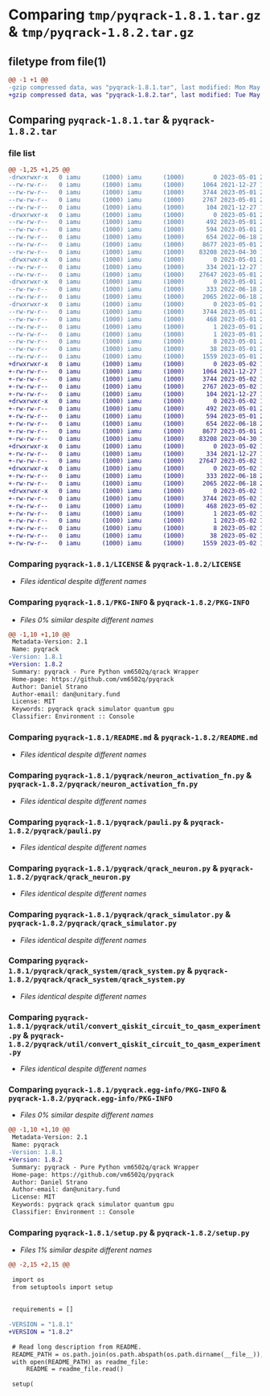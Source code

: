 # Comparing `tmp/pyqrack-1.8.1.tar.gz` & `tmp/pyqrack-1.8.2.tar.gz`

## filetype from file(1)

```diff
@@ -1 +1 @@
-gzip compressed data, was "pyqrack-1.8.1.tar", last modified: Mon May  1 22:57:38 2023, max compression
+gzip compressed data, was "pyqrack-1.8.2.tar", last modified: Tue May  2 16:37:04 2023, max compression
```

## Comparing `pyqrack-1.8.1.tar` & `pyqrack-1.8.2.tar`

### file list

```diff
@@ -1,25 +1,25 @@
-drwxrwxr-x   0 iamu      (1000) iamu      (1000)        0 2023-05-01 22:57:38.086257 pyqrack-1.8.1/
--rw-rw-r--   0 iamu      (1000) iamu      (1000)     1064 2021-12-27 16:00:58.000000 pyqrack-1.8.1/LICENSE
--rw-rw-r--   0 iamu      (1000) iamu      (1000)     3744 2023-05-01 22:57:38.086257 pyqrack-1.8.1/PKG-INFO
--rw-rw-r--   0 iamu      (1000) iamu      (1000)     2767 2023-05-01 22:57:30.000000 pyqrack-1.8.1/README.md
--rw-rw-r--   0 iamu      (1000) iamu      (1000)      104 2021-12-27 16:00:58.000000 pyqrack-1.8.1/pyproject.toml
-drwxrwxr-x   0 iamu      (1000) iamu      (1000)        0 2023-05-01 22:57:38.086257 pyqrack-1.8.1/pyqrack/
--rw-rw-r--   0 iamu      (1000) iamu      (1000)      492 2023-05-01 22:27:13.000000 pyqrack-1.8.1/pyqrack/__init__.py
--rw-rw-r--   0 iamu      (1000) iamu      (1000)      594 2023-05-01 22:49:53.000000 pyqrack-1.8.1/pyqrack/neuron_activation_fn.py
--rw-rw-r--   0 iamu      (1000) iamu      (1000)      654 2022-06-18 20:18:56.000000 pyqrack-1.8.1/pyqrack/pauli.py
--rw-rw-r--   0 iamu      (1000) iamu      (1000)     8677 2023-05-01 22:27:13.000000 pyqrack-1.8.1/pyqrack/qrack_neuron.py
--rw-rw-r--   0 iamu      (1000) iamu      (1000)    83208 2023-04-30 17:06:05.000000 pyqrack-1.8.1/pyqrack/qrack_simulator.py
-drwxrwxr-x   0 iamu      (1000) iamu      (1000)        0 2023-05-01 22:57:38.086257 pyqrack-1.8.1/pyqrack/qrack_system/
--rw-rw-r--   0 iamu      (1000) iamu      (1000)      334 2021-12-27 16:00:58.000000 pyqrack-1.8.1/pyqrack/qrack_system/__init__.py
--rw-rw-r--   0 iamu      (1000) iamu      (1000)    27647 2023-05-01 22:57:30.000000 pyqrack-1.8.1/pyqrack/qrack_system/qrack_system.py
-drwxrwxr-x   0 iamu      (1000) iamu      (1000)        0 2023-05-01 22:57:38.086257 pyqrack-1.8.1/pyqrack/util/
--rw-rw-r--   0 iamu      (1000) iamu      (1000)      333 2022-06-18 20:18:56.000000 pyqrack-1.8.1/pyqrack/util/__init__.py
--rw-rw-r--   0 iamu      (1000) iamu      (1000)     2065 2022-06-18 20:18:56.000000 pyqrack-1.8.1/pyqrack/util/convert_qiskit_circuit_to_qasm_experiment.py
-drwxrwxr-x   0 iamu      (1000) iamu      (1000)        0 2023-05-01 22:57:38.086257 pyqrack-1.8.1/pyqrack.egg-info/
--rw-rw-r--   0 iamu      (1000) iamu      (1000)     3744 2023-05-01 22:57:38.000000 pyqrack-1.8.1/pyqrack.egg-info/PKG-INFO
--rw-rw-r--   0 iamu      (1000) iamu      (1000)      468 2023-05-01 22:57:38.000000 pyqrack-1.8.1/pyqrack.egg-info/SOURCES.txt
--rw-rw-r--   0 iamu      (1000) iamu      (1000)        1 2023-05-01 22:57:38.000000 pyqrack-1.8.1/pyqrack.egg-info/dependency_links.txt
--rw-rw-r--   0 iamu      (1000) iamu      (1000)        1 2023-05-01 22:57:37.000000 pyqrack-1.8.1/pyqrack.egg-info/not-zip-safe
--rw-rw-r--   0 iamu      (1000) iamu      (1000)        8 2023-05-01 22:57:38.000000 pyqrack-1.8.1/pyqrack.egg-info/top_level.txt
--rw-rw-r--   0 iamu      (1000) iamu      (1000)       38 2023-05-01 22:57:38.086257 pyqrack-1.8.1/setup.cfg
--rw-rw-r--   0 iamu      (1000) iamu      (1000)     1559 2023-05-01 22:56:52.000000 pyqrack-1.8.1/setup.py
+drwxrwxr-x   0 iamu      (1000) iamu      (1000)        0 2023-05-02 16:37:04.885659 pyqrack-1.8.2/
+-rw-rw-r--   0 iamu      (1000) iamu      (1000)     1064 2021-12-27 16:00:58.000000 pyqrack-1.8.2/LICENSE
+-rw-rw-r--   0 iamu      (1000) iamu      (1000)     3744 2023-05-02 16:37:04.885659 pyqrack-1.8.2/PKG-INFO
+-rw-rw-r--   0 iamu      (1000) iamu      (1000)     2767 2023-05-02 16:36:51.000000 pyqrack-1.8.2/README.md
+-rw-rw-r--   0 iamu      (1000) iamu      (1000)      104 2021-12-27 16:00:58.000000 pyqrack-1.8.2/pyproject.toml
+drwxrwxr-x   0 iamu      (1000) iamu      (1000)        0 2023-05-02 16:37:04.885659 pyqrack-1.8.2/pyqrack/
+-rw-rw-r--   0 iamu      (1000) iamu      (1000)      492 2023-05-01 22:27:13.000000 pyqrack-1.8.2/pyqrack/__init__.py
+-rw-rw-r--   0 iamu      (1000) iamu      (1000)      594 2023-05-01 22:49:53.000000 pyqrack-1.8.2/pyqrack/neuron_activation_fn.py
+-rw-rw-r--   0 iamu      (1000) iamu      (1000)      654 2022-06-18 20:18:56.000000 pyqrack-1.8.2/pyqrack/pauli.py
+-rw-rw-r--   0 iamu      (1000) iamu      (1000)     8677 2023-05-01 22:27:13.000000 pyqrack-1.8.2/pyqrack/qrack_neuron.py
+-rw-rw-r--   0 iamu      (1000) iamu      (1000)    83208 2023-04-30 17:06:05.000000 pyqrack-1.8.2/pyqrack/qrack_simulator.py
+drwxrwxr-x   0 iamu      (1000) iamu      (1000)        0 2023-05-02 16:37:04.885659 pyqrack-1.8.2/pyqrack/qrack_system/
+-rw-rw-r--   0 iamu      (1000) iamu      (1000)      334 2021-12-27 16:00:58.000000 pyqrack-1.8.2/pyqrack/qrack_system/__init__.py
+-rw-rw-r--   0 iamu      (1000) iamu      (1000)    27647 2023-05-02 16:36:51.000000 pyqrack-1.8.2/pyqrack/qrack_system/qrack_system.py
+drwxrwxr-x   0 iamu      (1000) iamu      (1000)        0 2023-05-02 16:37:04.885659 pyqrack-1.8.2/pyqrack/util/
+-rw-rw-r--   0 iamu      (1000) iamu      (1000)      333 2022-06-18 20:18:56.000000 pyqrack-1.8.2/pyqrack/util/__init__.py
+-rw-rw-r--   0 iamu      (1000) iamu      (1000)     2065 2022-06-18 20:18:56.000000 pyqrack-1.8.2/pyqrack/util/convert_qiskit_circuit_to_qasm_experiment.py
+drwxrwxr-x   0 iamu      (1000) iamu      (1000)        0 2023-05-02 16:37:04.885659 pyqrack-1.8.2/pyqrack.egg-info/
+-rw-rw-r--   0 iamu      (1000) iamu      (1000)     3744 2023-05-02 16:37:04.000000 pyqrack-1.8.2/pyqrack.egg-info/PKG-INFO
+-rw-rw-r--   0 iamu      (1000) iamu      (1000)      468 2023-05-02 16:37:04.000000 pyqrack-1.8.2/pyqrack.egg-info/SOURCES.txt
+-rw-rw-r--   0 iamu      (1000) iamu      (1000)        1 2023-05-02 16:37:04.000000 pyqrack-1.8.2/pyqrack.egg-info/dependency_links.txt
+-rw-rw-r--   0 iamu      (1000) iamu      (1000)        1 2023-05-02 16:37:04.000000 pyqrack-1.8.2/pyqrack.egg-info/not-zip-safe
+-rw-rw-r--   0 iamu      (1000) iamu      (1000)        8 2023-05-02 16:37:04.000000 pyqrack-1.8.2/pyqrack.egg-info/top_level.txt
+-rw-rw-r--   0 iamu      (1000) iamu      (1000)       38 2023-05-02 16:37:04.885659 pyqrack-1.8.2/setup.cfg
+-rw-rw-r--   0 iamu      (1000) iamu      (1000)     1559 2023-05-02 16:36:37.000000 pyqrack-1.8.2/setup.py
```

### Comparing `pyqrack-1.8.1/LICENSE` & `pyqrack-1.8.2/LICENSE`

 * *Files identical despite different names*

### Comparing `pyqrack-1.8.1/PKG-INFO` & `pyqrack-1.8.2/PKG-INFO`

 * *Files 0% similar despite different names*

```diff
@@ -1,10 +1,10 @@
 Metadata-Version: 2.1
 Name: pyqrack
-Version: 1.8.1
+Version: 1.8.2
 Summary: pyqrack - Pure Python vm6502q/qrack Wrapper
 Home-page: https://github.com/vm6502q/pyqrack
 Author: Daniel Strano
 Author-email: dan@unitary.fund
 License: MIT
 Keywords: pyqrack qrack simulator quantum gpu
 Classifier: Environment :: Console
```

### Comparing `pyqrack-1.8.1/README.md` & `pyqrack-1.8.2/README.md`

 * *Files identical despite different names*

### Comparing `pyqrack-1.8.1/pyqrack/neuron_activation_fn.py` & `pyqrack-1.8.2/pyqrack/neuron_activation_fn.py`

 * *Files identical despite different names*

### Comparing `pyqrack-1.8.1/pyqrack/pauli.py` & `pyqrack-1.8.2/pyqrack/pauli.py`

 * *Files identical despite different names*

### Comparing `pyqrack-1.8.1/pyqrack/qrack_neuron.py` & `pyqrack-1.8.2/pyqrack/qrack_neuron.py`

 * *Files identical despite different names*

### Comparing `pyqrack-1.8.1/pyqrack/qrack_simulator.py` & `pyqrack-1.8.2/pyqrack/qrack_simulator.py`

 * *Files identical despite different names*

### Comparing `pyqrack-1.8.1/pyqrack/qrack_system/qrack_system.py` & `pyqrack-1.8.2/pyqrack/qrack_system/qrack_system.py`

 * *Files identical despite different names*

### Comparing `pyqrack-1.8.1/pyqrack/util/convert_qiskit_circuit_to_qasm_experiment.py` & `pyqrack-1.8.2/pyqrack/util/convert_qiskit_circuit_to_qasm_experiment.py`

 * *Files identical despite different names*

### Comparing `pyqrack-1.8.1/pyqrack.egg-info/PKG-INFO` & `pyqrack-1.8.2/pyqrack.egg-info/PKG-INFO`

 * *Files 0% similar despite different names*

```diff
@@ -1,10 +1,10 @@
 Metadata-Version: 2.1
 Name: pyqrack
-Version: 1.8.1
+Version: 1.8.2
 Summary: pyqrack - Pure Python vm6502q/qrack Wrapper
 Home-page: https://github.com/vm6502q/pyqrack
 Author: Daniel Strano
 Author-email: dan@unitary.fund
 License: MIT
 Keywords: pyqrack qrack simulator quantum gpu
 Classifier: Environment :: Console
```

### Comparing `pyqrack-1.8.1/setup.py` & `pyqrack-1.8.2/setup.py`

 * *Files 1% similar despite different names*

```diff
@@ -2,15 +2,15 @@
 
 import os
 from setuptools import setup
 
 
 requirements = []
 
-VERSION = "1.8.1"
+VERSION = "1.8.2"
 
 # Read long description from README.
 README_PATH = os.path.join(os.path.abspath(os.path.dirname(__file__)), 'README.md')
 with open(README_PATH) as readme_file:
     README = readme_file.read()
 
 setup(
```

